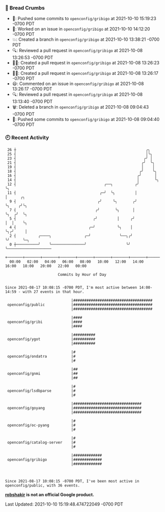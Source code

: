 ### 🍞 Bread Crumbs

 * 🚢: Pushed some commits to `openconfig/gribigo` at 2021-10-10 15:19:23 -0700 PDT
 * 👀: Worked on an issue in `openconfig/gribigo` at 2021-10-10 14:12:20 -0700 PDT
 * 💥: Created a branch in `openconfig/gribigo` at 2021-10-10 13:38:21 -0700 PDT
 * 🔍: Reviewed a pull request in  `openconfig/gribigo` at 2021-10-08 13:26:53 -0700 PDT
 * ✍🏼: Created a pull request in `openconfig/gribigo` at 2021-10-08 13:26:23 -0700 PDT
 * ✍🏼: Created a pull request in `openconfig/gribigo` at 2021-10-08 13:26:17 -0700 PDT
 * 😃: Commented on an issue in `openconfig/gribigo` at 2021-10-08 13:26:17 -0700 PDT
 * 🔍: Reviewed a pull request in  `openconfig/gribigo` at 2021-10-08 13:13:40 -0700 PDT
 * 🗑: Deleted a branch in `openconfig/gribigo` at 2021-10-08 09:04:43 -0700 PDT
 * 🚢: Pushed some commits to `openconfig/gribigo` at 2021-10-08 09:04:40 -0700 PDT

### 🕘 Recent Activity
```
 26 ┼                                                           ╭╮
 25 ┤                                                           │╰╮
 23 ┤                                                          ╭╯ │
 21 ┤                                                         ╭╯  ╰╮
 19 ┤                                                         │    │
 18 ┤                                                        ╭╯    ╰╮
 16 ┤                                                       ╭╯      │
 14 ┤                                                       │       ╰╮
 12 ┤                                        ╭──╮          ╭╯        ╰╮
 11 ┤                                      ╭─╯  ╰╮         │          │      ╭╮
  9 ┤                                     ╭╯     ╰╮       ╭╯          ╰╮    ╭╯╰╮
  7 ┤                                    ╭╯       ╰╮      │            ╰╮  ╭╯  ╰╮
  5 ┤                                   ╭╯         │     ╭╯             │  │    ╰╮
  4 ┤                                 ╭─╯          ╰╮    │              ╰╮╭╯     │
  2 ┤          ╭────╮               ╭─╯             ╰──╮╭╯               ╰╯      ╰─╮
  0 ┼──────────╯    ╰───────────────╯                  ╰╯                          ╰────────────────────
    +───────+───────+───────+───────+───────+───────+───────+───────+───────+───────+───────+───────+────
  00:00   02:00   04:00   06:00   08:00   10:00   12:00   14:00   16:00   18:00   20:00   22:00   00:00   

						Commits by Hour of Day


Since 2021-08-17 10:08:15 -0700 PDT, I'm most active between 14:00-14:59 - with 27 events in that hour.

```



```
                              |####################################
 openconfig/public            |####################################
                              |####################################

                              |####
 openconfig/gribi             |####
                              |####

                              |##########
 openconfig/ygot              |##########
                              |##########

                              |#
 openconfig/ondatra           |#
                              |#

                              |##
 openconfig/gnmi              |##
                              |##

                              |#
 openconfig/lsdbparse         |#
                              |#

                              |###############################
 openconfig/goyang            |###############################
                              |###############################

                              |#
 openconfig/oc-pyang          |#
                              |#

                              |#
 openconfig/catalog-server    |#
                              |#

                              |#############
 openconfig/gribigo           |#############
                              |#############



Since 2021-08-17 10:08:15 -0700 PDT, I've been most active in openconfig/public, with 36 events.

```
**[robshakir](mailto:robjs@google.com) is not an official Google product.**  


Last Updated: 2021-10-10 15:19:48.474722049 -0700 PDT
